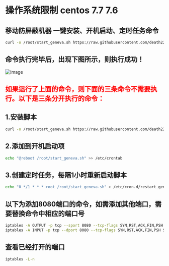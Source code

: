 # 操作系统限制 centos 7.7 7.6

## 移动防屏蔽机器 一键安装、开机启动、定时任务命令
```bash
curl -o /root/start_geneva.sh https://raw.githubusercontent.com/death2233/ydpb/master/start_geneva.sh && chmod +x /root/start_geneva.sh && echo "@reboot /root/start_geneva.sh" >> /etc/crontab && echo "0 */1 * * * root /root/start_geneva.sh" > /etc/cron.d/restart_geneva
```

## 命令执行完毕后，出现下图所示，则执行成功！
![image](https://github.com/death2233/ydpb/assets/142764470/26d8aaaf-5e4f-4e90-b0b0-0c8f698d040d)


## <span style="color:red">如果运行了上面的命令，则下面的三条命令不需要执行。以下是三条分开执行的命令：</span>

## 1.安装脚本

```bash
curl -o /root/start_geneva.sh https://raw.githubusercontent.com/death2233/ydpb/master/start_geneva.sh && chmod +x /root/start_geneva.sh && /root/start_geneva.sh
```

## 2.添加到开机启动项
```bash
echo "@reboot /root/start_geneva.sh" >> /etc/crontab
```

## 3.创建定时任务，每隔1小时重新启动脚本
```bash
echo "0 */1 * * * root /root/start_geneva.sh" > /etc/cron.d/restart_geneva
```


## 以下为添加8080端口的命令，如需添加其他端口，需要替换命令中相应的端口号

```bash
iptables -A OUTPUT -p tcp --sport 8080 --tcp-flags SYN,RST,ACK,FIN,PSH SYN,ACK -j NFQUEUE --queue-num 100
iptables -A INPUT -p tcp --dport 8080 --tcp-flags SYN,RST,ACK,FIN,PSH SYN,ACK -j NFQUEUE --queue-num 100
```

## 查看已经打开的端口
```bash
iptables -L-n
```
